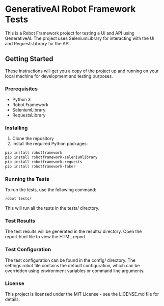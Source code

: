 # GenerativeAI Robot Framework Tests

This is a Robot Framework project for testing a UI and API using GenerativeAI. The project uses SeleniumLibrary for interacting with the UI and RequestsLibrary for the API.

## Getting Started

These instructions will get you a copy of the project up and running on your local machine for development and testing purposes.

### Prerequisites

- Python 3
- Robot Framework
- SeleniumLibrary
- RequestsLibrary

### Installing

1. Clone the repository
2. Install the required Python packages:

```sh
pip install robotframework
pip install robotframework-seleniumlibrary
pip install robotframework-requests
pip install robotframework-faker
```

### Running the Tests

To run the tests, use the following command:

```sh
robot tests/
```

This will run all the tests in the tests/ directory.

### Test Results

The test results will be generated in the results/ directory. Open the report.html file to view the HTML report.

### Test Configuration

The test configuration can be found in the config/ directory. The settings.robot file contains the default configuration, which can be overridden using environment variables or command line arguments.

### License

This project is licensed under the MIT License - see the LICENSE.md file for details.